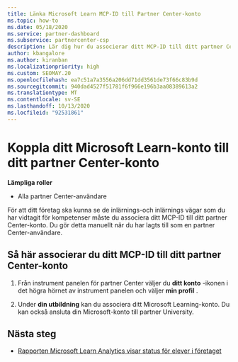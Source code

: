 ```yaml
---
title: Länka Microsoft Learn MCP-ID till Partner Center-konto
ms.topic: how-to
ms.date: 05/18/2020
ms.service: partner-dashboard
ms.subservice: partnercenter-csp
description: Lär dig hur du associerar ditt MCP-ID till ditt partner Center-konto så att ditt företag kan se de utbildningar och utbildnings vägar som du har vidtagit för kompetens.
author: kbangalore
ms.author: kiranban
ms.localizationpriority: high
ms.custom: SEOMAY.20
ms.openlocfilehash: ea7c51a7a3556a206dd71dd3561de73f66c83b9d
ms.sourcegitcommit: 940dad4527f51781f6f966e196b3aa08389613a2
ms.translationtype: MT
ms.contentlocale: sv-SE
ms.lasthandoff: 10/13/2020
ms.locfileid: "92531861"
---
```

# <a name="associate-your-microsoft-learn-account-to-your-partner-center-account"></a>Koppla ditt Microsoft Learn-konto till ditt partner Center-konto

**Lämpliga roller**

- Alla partner Center-användare

För att ditt företag ska kunna se de inlärnings-och inlärnings vägar som du har vidtagit för kompetenser måste du associera ditt MCP-ID till ditt partner Center-konto. Du gör detta manuellt när du har lagts till som en partner Center-användare.

## <a name="how-to-associate-your-mcp-id-to-your-partner-center-account"></a>Så här associerar du ditt MCP-ID till ditt partner Center-konto

1. Från instrument panelen för partner Center väljer du **ditt konto** -ikonen i det högra hörnet av instrument panelen och väljer **min profil** .

2. Under **din utbildning** kan du associera ditt Microsoft Learning-konto. Du kan också ansluta din Microsoft-konto till partner University.

## <a name="next-steps"></a>Nästa steg

- [Rapporten Microsoft Learn Analytics visar status för elever i företaget](ms-learn-analytics.md)
